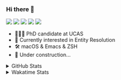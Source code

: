 ### Hi there 👋

[![](https://img.shields.io/badge/-Email-325180?logo=maildotru&logoColor=white&style=flat-square)](mailto:hi@wang.tianshu.me)
[![](https://img.shields.io/badge/-GitHub-black?logo=GitHub&style=flat-square)](https://github.com/tshu-w)
[![](https://img.shields.io/badge/-Telegram-26a5e4?labelColor=fafafa&logo=telegram&style=flat-square)](https://t.me/tshu_w) 
[![](https://img.shields.io/badge/-Twitter-1da1f2?logo=Twitter&logoColor=white&style=flat-square)](https://twitter.com/tshu_w)
[![](https://komarev.com/ghpvc/?username=tshu-w&color=blueviolet&style=flat-square)]()



- 🧑🏻‍🎓 PhD candidate at UCAS
- 🔭 Currently interested in Entity Resolution
- 🛠 macOS & Emacs & ZSH
- 🚧 Under construction...

<details>

<summary>GitHub Stats</summary>

![Tianshu's GitHub stats](https://github-readme-stats.vercel.app/api?username=tshu-w&show_icons=true&theme=buefy&count_private=true)
  
</details>


<details>
  <summary>Wakatime Stats</summary>

  Currently, files accessed by tramp cannot be tracked by wakatime, see https://github.com/wakatime/wakatime-mode/issues/27
  <br>
  
<!--START_SECTION:waka-->
![Code Time](http://img.shields.io/badge/Code%20Time-6%2C179%20hrs%205%20mins-blue)

**I'm an Early 🐤** 

```text
🌞 Morning    73 commits     ████░░░░░░░░░░░░░░░░░░░░░   16.33% 
🌆 Daytime    233 commits    █████████████░░░░░░░░░░░░   52.13% 
🌃 Evening    127 commits    ███████░░░░░░░░░░░░░░░░░░   28.41% 
🌙 Night      14 commits     ░░░░░░░░░░░░░░░░░░░░░░░░░   3.13%

```
📅 **I'm Most Productive on Tuesday** 

```text
Monday       77 commits     ████░░░░░░░░░░░░░░░░░░░░░   17.23% 
Tuesday      86 commits     ████░░░░░░░░░░░░░░░░░░░░░   19.24% 
Wednesday    54 commits     ███░░░░░░░░░░░░░░░░░░░░░░   12.08% 
Thursday     45 commits     ██░░░░░░░░░░░░░░░░░░░░░░░   10.07% 
Friday       71 commits     ████░░░░░░░░░░░░░░░░░░░░░   15.88% 
Saturday     63 commits     ███░░░░░░░░░░░░░░░░░░░░░░   14.09% 
Sunday       51 commits     ██░░░░░░░░░░░░░░░░░░░░░░░   11.41%

```


📊 **This Week I Spent My Time On** 

```text
💬 Programming Languages: 
sh                       12 hrs 33 mins      █████████████████████████   100.0%

🔥 Editors: 
Zsh                      12 hrs 33 mins      █████████████████████████   100.0%

🐱‍💻 Projects: 
universal-blocker        6 hrs 11 mins       ████████████░░░░░░░░░░░░░   49.29% 
Terminal                 6 hrs 2 mins        ████████████░░░░░░░░░░░░░   48.11% 
dotfiles                 6 mins              ░░░░░░░░░░░░░░░░░░░░░░░░░   0.92% 
compat                   5 mins              ░░░░░░░░░░░░░░░░░░░░░░░░░   0.67% 
magit                    4 mins              ░░░░░░░░░░░░░░░░░░░░░░░░░   0.57%

💻 Operating System: 
Linux                    8 hrs 23 mins       ████████████████░░░░░░░░░   66.9% 
Mac                      4 hrs 9 mins        ████████░░░░░░░░░░░░░░░░░   33.1%

```

**I Mostly Code in Python** 

```text
Python                   11 repos            ████████████░░░░░░░░░░░░░   50.0% 
HTML                     2 repos             ██░░░░░░░░░░░░░░░░░░░░░░░   9.09% 
Emacs Lisp               2 repos             ██░░░░░░░░░░░░░░░░░░░░░░░   9.09% 
JavaScript               2 repos             ██░░░░░░░░░░░░░░░░░░░░░░░   9.09% 
TeX                      2 repos             ██░░░░░░░░░░░░░░░░░░░░░░░   9.09%

```



 Last Updated on 09/01/2023 08:06:48 UTC
<!--END_SECTION:waka-->
</details>

